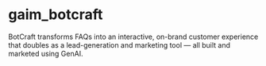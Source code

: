 # gaim_botcraft
BotCraft transforms FAQs into an interactive, on-brand customer experience that doubles as a lead-generation and marketing tool — all built and marketed using GenAI.
